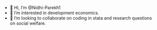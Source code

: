 - 👋 Hi, I’m @Nidhi-Parekh1
- 👀 I’m interested in development economics.
- 💞️ I’m looking to collaborate on coding in stata and research questions on social welfare. 

<!---
Nidhi-Parekh1/Nidhi-Parekh1 is a ✨ special ✨ repository because its `README.md` (this file) appears on your GitHub profile.
You can click the Preview link to take a look at your changes.
--->
